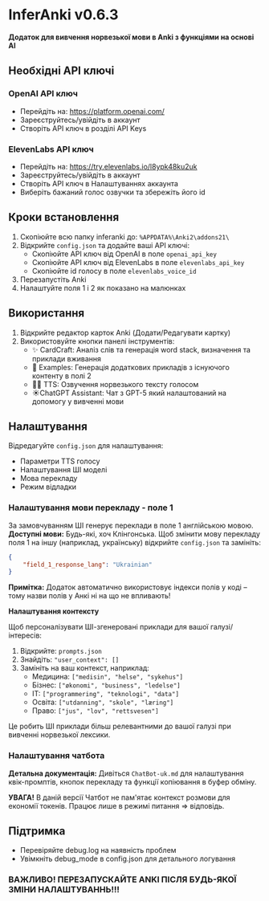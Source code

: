 # InferAnki v0.6.3

**Додаток для вивчення норвезької мови в Anki з функціями на основі AI**


## Необхідні API ключі

### OpenAI API ключ
- Перейдіть на: https://platform.openai.com/
- Зареєструйтесь/увійдіть в аккаунт
- Створіть API ключ в розділі API Keys

### ElevenLabs API ключ
- Перейдіть на: https://try.elevenlabs.io/l8ypk48ku2uk
- Зареєструйтесь/увійдіть в аккаунт
- Створіть API ключ в Налаштуваннях аккаунта
- Виберіть бажаний голос озвучки та збережіть його id


## Кроки встановлення

1. Скопіюйте всю папку inferanki до: `%APPDATA%\Anki2\addons21\`
2. Відкрийте  `config.json` та додайте ваші API ключі:
   - Скопіюйте API ключ від OpenAI в поле `openai_api_key`
   - Скопіюйте API ключ від ElevenLabs в поле `elevenlabs_api_key`
   - Скопіюйте id голосу в поле `elevenlabs_voice_id`
3. Перезапустіть Anki
4. Налаштуйте поля 1 і 2 як показано на малюнках


## Використання

1. Відкрийте редактор карток Anki (Додати/Редагувати картку)
2. Використовуйте кнопки панелі інструментів:
   - ✨ CardCraft: Аналіз слів та генерація word stack, визначення та приклади вживання
   - 📝 Examples: Генерація додаткових прикладів з існуючого контенту в полі 2
   - 👩🏼 TTS: Озвучення норвезького тексту голосом
   - ☀️ChatGPT Assistant: Чат з GPT-5 який налаштований на допомогу у вивченні мови

## Налаштування

Відредагуйте `config.json` для налаштування:
- Параметри TTS голосу
- Налаштування ШІ моделі
- Мова перекладу
- Режим відладки

### Налаштування мови перекладу - поле 1

За замовчуванням ШІ генерує переклади в поле 1 англійською мовою. **Доступні мови:** Будь-які, хоч Клінгонська. Щоб змінити мову перекладу поля 1 на іншу (наприклад, українську) відкрийте `config.json` та замініть:

```json
{
    "field_1_response_lang": "Ukrainian"
}
```

**Примітка:** Додаток автоматично використовує індекси полів у коді – тому назви полів у Анкі ні на що не впливають!

**Налаштування контексту**

Щоб персоналізувати ШІ-згенеровані приклади для вашої галузі/інтересів:

1. Відкрийте: `prompts.json`
2. Знайдіть: `"user_context": []`
3. Замініть на ваш контекст, наприклад:
   - Медицина: `["medisin", "helse", "sykehus"]`
   - Бізнес: `["økonomi", "business", "ledelse"]`
   - IT: `["programmering", "teknologi", "data"]`
   - Освіта: `["utdanning", "skole", "læring"]`
   - Право: `["jus", "lov", "rettsvesen"]`

Це робить ШІ приклади більш релевантними до вашої галузі при вивченні норвезької лексики.

### Налаштування чатбота

**Детальна документація:** Дивіться `ChatBot-uk.md` для налаштування квік-промптів, кнопок перекладу та функції копіювання в буфер обміну.

**УВАГА!** В даній версії Чатбот не пам'ятає контекст розмови для економії токенів. Працює лише в режимі питання ⇒ відповідь.


## Підтримка

- Перевіряйте debug.log на наявність проблем
- Увімкніть debug_mode в config.json для детального логування


### ВАЖЛИВО! ПЕРЕЗАПУСКАЙТЕ ANKI ПІСЛЯ БУДЬ-ЯКОЇ ЗМІНИ НАЛАШТУВАННЬ!!!